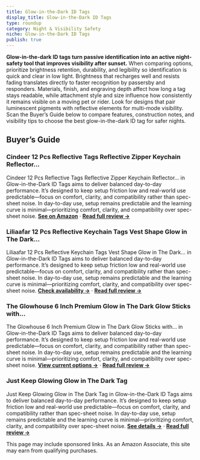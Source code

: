 ```yaml
---
title: Glow-in-the-Dark ID Tags
display_title: Glow-in-the-Dark ID Tags
type: roundup
category: Night & Visibility Safety
niche: Glow-in-the-Dark ID Tags
publish: true
---
```


<p><strong>Glow-in-the-dark ID tags turn passive identification into an active night-safety tool that improves visibility after sunset.</strong> When comparing options, prioritize brightness retention, durability, and legibility so identification is quick and clear in low light. Brightness that recharges well and resists fading translates directly to faster recognition by passersby and responders. Materials, finish, and engraving depth affect how long a tag stays readable, while attachment style and size influence how consistently it remains visible on a moving pet or rider. Look for designs that pair luminescent pigments with reflective elements for multi-mode visibility. Scan the Buyer’s Guide below to compare features, construction notes, and visibility tips to choose the best glow-in-the-dark ID tag for safer nights.</p>
<h2>Buyer’s Guide</h2>
<h3>Cindeer 12 Pcs Reflective Tags Reflective Zipper Keychain Reflector…</h3>
<p>Cindeer 12 Pcs Reflective Tags Reflective Zipper Keychain Reflector… in Glow-in-the-Dark ID Tags aims to deliver balanced day-to-day performance. It’s designed to keep setup friction low and real-world use predictable&mdash;focus on comfort, clarity, and compatibility rather than spec-sheet noise. In day-to-day use, setup remains predictable and the learning curve is minimal&mdash;prioritizing comfort, clarity, and compatibility over spec-sheet noise. <a href="https://amzn.to/4qelysS" target="_blank" rel="nofollow sponsored noopener noopener" target="_blank"><strong>See on Amazon</strong></a> · <a href="/reviews/cindeer-12-pcs-reflective-tags-reflective-zipper-keychain-reflector-tag-bcf8b5a6/"><strong>Read full review &rarr;</strong></a></p>
<h3>Liliaafar 12 Pcs Reflective Keychain Tags Vest Shape Glow in The Dark…</h3>
<p>Liliaafar 12 Pcs Reflective Keychain Tags Vest Shape Glow in The Dark… in Glow-in-the-Dark ID Tags aims to deliver balanced day-to-day performance. It’s designed to keep setup friction low and real-world use predictable&mdash;focus on comfort, clarity, and compatibility rather than spec-sheet noise. In day-to-day use, setup remains predictable and the learning curve is minimal&mdash;prioritizing comfort, clarity, and compatibility over spec-sheet noise. <a href="https://amzn.to/3W54wjp" target="_blank" rel="nofollow sponsored noopener noopener" target="_blank"><strong>Check availability &rarr;</strong></a> · <a href="/reviews/liliaafar-12-pcs-reflective-keychain-tags-vest-shape-glow-in-the-dark-k-2ce1403c/"><strong>Read full review &rarr;</strong></a></p>
<h3>The Glowhouse 6 Inch Premium Glow in The Dark Glow Sticks with…</h3>
<p>The Glowhouse 6 Inch Premium Glow in The Dark Glow Sticks with… in Glow-in-the-Dark ID Tags aims to deliver balanced day-to-day performance. It’s designed to keep setup friction low and real-world use predictable&mdash;focus on comfort, clarity, and compatibility rather than spec-sheet noise. In day-to-day use, setup remains predictable and the learning curve is minimal&mdash;prioritizing comfort, clarity, and compatibility over spec-sheet noise. <a href="https://amzn.to/4omUdTR" target="_blank" rel="nofollow sponsored noopener noopener" target="_blank"><strong>View current options &rarr;</strong></a> · <a href="/reviews/the-glowhouse-6-inch-premium-glow-in-the-dark-glow-sticks-with-lanyard-e81e2f44/"><strong>Read full review &rarr;</strong></a></p>
<h3>Just Keep Glowing Glow in The Dark Tag</h3>
<p>Just Keep Glowing Glow in The Dark Tag in Glow-in-the-Dark ID Tags aims to deliver balanced day-to-day performance. It’s designed to keep setup friction low and real-world use predictable&mdash;focus on comfort, clarity, and compatibility rather than spec-sheet noise. In day-to-day use, setup remains predictable and the learning curve is minimal&mdash;prioritizing comfort, clarity, and compatibility over spec-sheet noise. <a href="https://amzn.to/3W85nzO" target="_blank" rel="nofollow sponsored noopener noopener" target="_blank"><strong>See details &rarr;</strong></a> · <a href="/reviews/just-keep-glowing-glow-in-the-dark-tag/"><strong>Read full review &rarr;</strong></a></p>
<aside class="disclosure">This page may include sponsored links. As an Amazon Associate, this site may earn from qualifying purchases.</aside>
